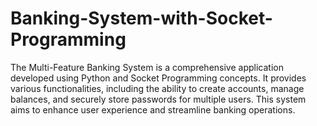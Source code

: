 # Banking-System-with-Socket-Programming
The Multi-Feature Banking System is a comprehensive application developed using Python and Socket Programming concepts. It provides various functionalities, including the ability to create accounts, manage balances, and securely store passwords for multiple users. This system aims to enhance user experience and streamline banking operations.

